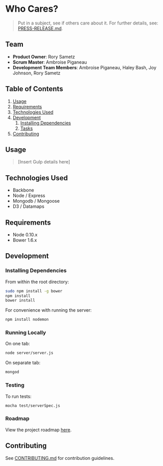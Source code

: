 # Who Cares?

> Put in a subject, see if others care about it. For further details, see: [PRESS-RELEASE.md](PRESS-RELEASE.md).

## Team

  - __Product Owner__: Rory Sametz
  - __Scrum Master__: Ambroise Piganeau
  - __Development Team Members__: Ambroise Piganeau, Haley Bash, Joy Johnson, Rory Sametz

## Table of Contents

1. [Usage](#Usage)
1. [Requirements](#requirements)
1. [Technologies Used](#technologies-used)
1. [Development](#development)
    1. [Installing Dependencies](#installing-dependencies)
    1. [Tasks](#tasks)
1. [Contributing](#contributing)

## Usage

> [Insert Gulp details here]

## Technologies Used

- Backbone
- Node / Express
- Mongodb / Mongoose
- D3 / Datamaps

## Requirements

- Node 0.10.x
- Bower 1.6.x

## Development

### Installing Dependencies

From within the root directory:

```sh
sudo npm install -g bower
npm install
bower install
```

For convenience with running the server:
```sh
npm install nodemon
```

### Running Locally

On one tab:
```sh
node server/server.js
```

On separate tab:
```sh
mongod
```

### Testing

To run tests:
```sh
mocha test/serverSpec.js
```

### Roadmap

View the project roadmap [here](ROADMAP.md).

## Contributing

See [CONTRIBUTING.md](CONTRIBUTING.md) for contribution guidelines.
